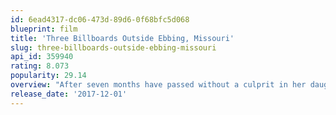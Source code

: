 ```yaml
---
id: 6ead4317-dc06-473d-89d6-0f68bfc5d068
blueprint: film
title: 'Three Billboards Outside Ebbing, Missouri'
slug: three-billboards-outside-ebbing-missouri
api_id: 359940
rating: 8.073
popularity: 29.14
overview: "After seven months have passed without a culprit in her daughter's murder case, Mildred Hayes makes a bold move, painting three signs leading into her town with a controversial message directed at Bill Willoughby, the town's revered chief of police. When his second-in-command Officer Jason Dixon, an immature mother's boy with a penchant for violence, gets involved, the battle between Mildred and Ebbing's law enforcement is only exacerbated."
release_date: '2017-12-01'
---
```

